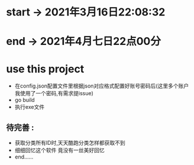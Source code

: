 # start -> 2021年3月16日22:08:32
# end -> 2021年4月七日22点00分
# use this project
* 在config.json配置文件里根据json对应格式配置好账号密码后(这里多个账户我使用了一个密码,有需求提issue)
* go build
* 执行exe文件

## 待完善 :

* 获取分类所有ID时,天天酷跑分类怎样都获取不到
* 细细回忆这个软件 竟没有一丝美好回忆
* end......
